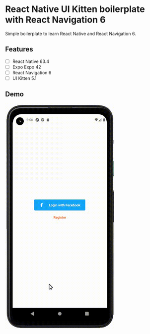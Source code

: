 # React Native UI Kitten boilerplate with React Navigation 6
Simple boilerplate to learn React Native and React Navigation 6.

## Features
- [ ] React Native 63.4
- [ ] Expo Expo 42
- [ ] React Navigation 6
- [ ] UI Kitten 5.1

## Demo
![React Native UI Kitten with React Navigation 6 gif](docs/React-Native-UI-Kitten.gif)
